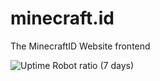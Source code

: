 # minecraft.id
The MinecraftID Website frontend

![Uptime Robot ratio (7 days)](https://img.shields.io/uptimerobot/ratio/7/m784257456-ea1e24d6b5ca80cd21937b02)
